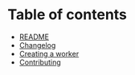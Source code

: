 # Table of contents

* [README](README.md)
* [Changelog](CHANGELOG.md)
* [Creating a worker](creating-a-worker.md)
* [Contributing](contributing.md)

